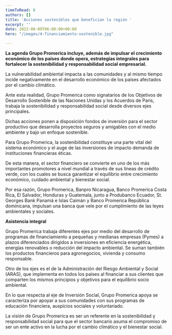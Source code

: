 ```yaml
---
timeToRead: 8
authors: []
title: 'Acciones sostenibles que benefician la región '
excerpt: ''
date: 2022-08-09T06:00:00+00:00
hero: "/images/4-financiamiento-sostenible.jpg"

---
```

**La agenda Grupo Promerica incluye, además de impulsar el crecimiento económico de los países donde opera, estrategias integrales para fortalecer la sostenibilidad y responsabilidad social empresarial.**

La vulnerabilidad ambiental impacta a las comunidades y al mismo tiempo incide negativamente en el desarrollo económico de los países afectados por el cambio climático.

Ante esta realidad, Grupo Promerica como signatarios de los Objetivos de Desarrollo Sostenible de las Naciones Unidas y los Acuerdos de Paris, trabaja la sostenibilidad y responsabilidad social desde diversos ejes principales.

Dichas acciones ponen a disposición fondos de inversión para el sector productivo que desarrolla proyectos seguros y amigables con el medio ambiente y bajo un enfoque sostenible.

Para Grupo Promerica, la sostenibilidad constituye una parte vital del sistema económico y el auge de las inversiones de impacto demanda de instituciones financieras éticas.

De esta manera, el sector financiero se convierte en uno de los más importantes promotores a nivel mundial a través de sus líneas de crédito verde, con los cuales se busca garantizar el equilibrio entre crecimiento económico, cuidado ambiental y bienestar social.

Por esa razón, Grupo Promerica, Banpro Nicaragua, Banco Promerica Costa Rica, El Salvador, Honduras y Guatemala, junto a Produbanco Ecuador, St. Georges Bank Panamá e Islas Caimán y Banco Promerica República dominicana, impulsan una banca que vele por el cumplimiento de las leyes ambientales y sociales.

**Asistencia integral**

Grupo Promerica trabaja diferentes ejes por medio del desarrollo de programas de financiamiento a pequeñas y medianas empresas (Pymes) a plazos diferenciados dirigidos a inversiones en eficiencia energética, energías renovables o reducción del impacto ambiental. Se suman también los productos financieros para agronegocios, vivienda y consumo responsable.

Otro de los ejes es el de la Administración del Riesgo Ambiental y Social (ARAS), que implementa en todos los países al financiar a sus clientes que comparten los mismos principios y objetivos para el equilibrio socio ambiental.

En lo que respecta al eje de Inversión Social, Grupo Promerica apoya se caracteriza por apoyar a sus comunidades con sus programas de educación financiera, auspicios sociales y voluntariado.

La visión de Grupo Promerica es ser un referente en la sostenibilidad y responsabilidad social para que el sector bancario asuma el compromiso de ser un ente activo en la lucha por el cambio climático y el bienestar social.